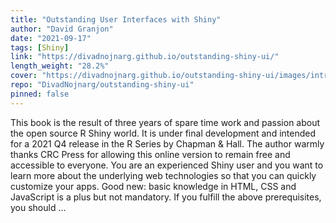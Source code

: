 ```yaml
---
title: "Outstanding User Interfaces with Shiny"
author: "David Granjon"
date: "2021-09-17"
tags: [Shiny]
link: "https://divadnojnarg.github.io/outstanding-shiny-ui/"
length_weight: "28.2%"
cover: "https://divadnojnarg.github.io/outstanding-shiny-ui/images/intro/crc-press-cover.svg"
repo: "DivadNojnarg/outstanding-shiny-ui"
pinned: false
---
```


This book is the result of three years of spare time work and passion about the open source R Shiny world. It is under final development and intended for a 2021 Q4 release in the R Series by Chapman
& Hall. The author warmly thanks CRC Press for allowing this online version to remain free and accessible to everyone. You are an experienced Shiny user and you want to learn more about the underlying web technologies so that you can quickly customize your apps. Good new: basic knowledge in HTML, CSS and JavaScript is a plus but not mandatory. If you fulfill the above prerequisites, you should ...
